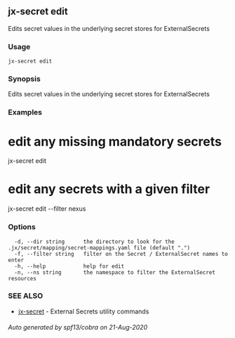 ## jx-secret edit

Edits secret values in the underlying secret stores for ExternalSecrets

### Usage

```
jx-secret edit
```

### Synopsis

Edits secret values in the underlying secret stores for ExternalSecrets

### Examples

  # edit any missing mandatory secrets
  jx-secret edit
  
  # edit any secrets with a given filter
  jx-secret edit --filter nexus

### Options

```
  -d, --dir string      the directory to look for the .jx/secret/mapping/secret-mappings.yaml file (default ".")
  -f, --filter string   filter on the Secret / ExternalSecret names to enter
  -h, --help            help for edit
  -n, --ns string       the namespace to filter the ExternalSecret resources
```

### SEE ALSO

* [jx-secret](jx-secret.md)	 - External Secrets utility commands

###### Auto generated by spf13/cobra on 21-Aug-2020
